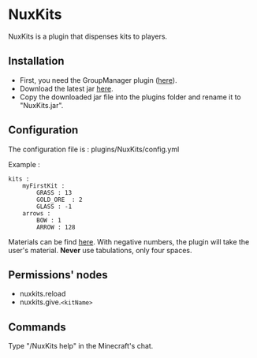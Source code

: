 NuxKits
=======

NuxKits is a plugin that dispenses kits to players.

Installation
------------

* First, you need the GroupManager plugin ([here](http://forums.bukkit.org/threads/326-490.4723/)).
* Download the latest jar [here](https://github.com/N4th4/NuxKits/downloads).
* Copy the downloaded jar file into the plugins folder and rename it to "NuxKits.jar".

Configuration
-------------

The configuration file is : plugins/NuxKits/config.yml

Example :

    kits :
        myFirstKit :
            GRASS : 13
            GOLD_ORE  : 2
            GLASS : -1    
        arrows : 
            BOW : 1
            ARROW : 128

Materials can be find [here](http://javadoc.lukegb.com/Bukkit/d7/dd9/namespaceorg_1_1bukkit.html#ab7fa290bb19b9a830362aa88028ec80a). With negative numbers, the plugin will take the user's material. __Never__ use tabulations, only four spaces.

Permissions' nodes
------------------

* nuxkits.reload
* nuxkits.give.`<kitName>`

Commands
--------

Type "/NuxKits help" in the Minecraft's chat.
